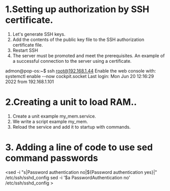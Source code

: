 # 1.Setting up authorization by SSH certificate.

1. Let's generate SSH keys.
2. Add the contents of the public key file to the SSH authorization certificate file.
3. Restart SSH
4. The server must be promoted and meet the prerequisites.
An example of a successful connection to the server using a certificate.


admon@pop-os:~$ ssh root@192.168.1.44
Enable the web console with: systemctl enable --now cockpit.socket
Last login: Mon Jun 20 12:16:29 2022 from 192.168.1.101



# 2.Creating a unit to load RAM..

1. Create a unit example my_mem.service.
2. We write a script example my_mem.
3. Reload the service and add it to startup with commands.


# 3. Adding a line of code to use sed command passwords


<sed -i "s|Password authentication no|${Password authentication yes}|" /etc/ssh/sshd_config
sed -i '$a PasswordAuthentication no' /etc/ssh/sshd_config >